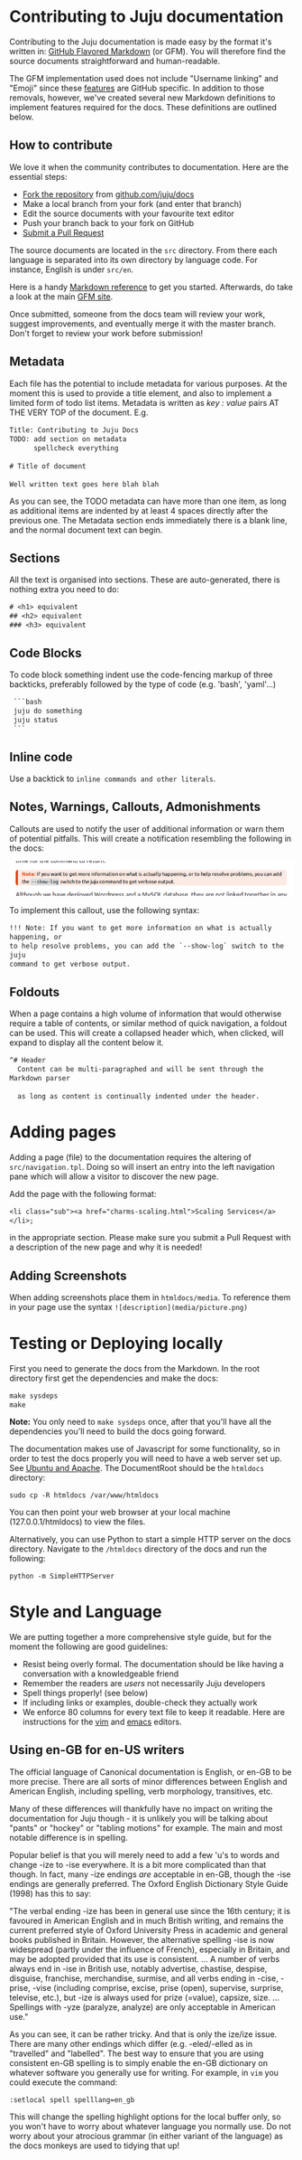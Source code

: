 # Contributing to Juju documentation

Contributing to the Juju documentation is made easy by the format it's
written in:
[GitHub Flavored Markdown](https://help.github.com/articles/github-flavored-markdown)
(or GFM). You will therefore find the source documents straightforward and
human-readable.

The GFM implementation used does not include "Username linking"
and "Emoji" since these [features](https://guides.github.com/features/mastering-markdown)
are GitHub specific. In addition to those removals, however, we've created
several new Markdown definitions to implement features required for the docs.
These definitions are outlined below.


## How to contribute

We love it when the community contributes to documentation. Here are the essential
steps:

- [Fork the repository](https://help.github.com/articles/fork-a-repo) from [github.com/juju/docs](http://github.com/juju/docs)
- Make a local branch from your fork (and enter that branch)
- Edit the source documents with your favourite text editor
- Push your branch back to your fork on GitHub
- [Submit a Pull Request](https://help.github.com/articles/creating-a-pull-request)

The source documents are located in the `src` directory. From there each
language is separated into its own directory by language code. For instance,
English is under `src/en`.

Here is a handy [Markdown reference](http://askubuntu.com/editing-help) to get
you started. Afterwards, do take a look at the main
[GFM site](https://help.github.com/articles/github-flavored-markdown).

Once submitted, someone from the docs team will review your work, suggest
improvements, and eventually merge it with the master branch. Don't forget to
review your work before submission!

## Metadata

Each file has the potential to include metadata for various purposes. At the moment 
this is used to provide a title element, and also to implement a limited form
of todo list items. Metadata is written as _key : value_ pairs AT THE VERY TOP
of the document. E.g.

```
Title: Contributing to Juju Docs
TODO: add section on metadata
      spellcheck everything

# Title of document

Well written text goes here blah blah
```

As you can see, the TODO metadata can have more than one item, as long 
as additional items are indented by at least 4 spaces directly after the 
previous one. The Metadata section ends immediately there is a blank line, 
and the normal document text can begin.

## Sections

All the text is organised into sections. These are auto-generated, there is
nothing extra you need to do:

    # <h1> equivalent
    ## <h2> equivalent
    ### <h3> equivalent

## Code Blocks

To code block something indent use the code-fencing markup of three
backticks, preferably followed by the type of code 
(e.g. 'bash', 'yaml'...)

     ```bash
     juju do something
     juju status
     ```

## Inline code

Use a backtick to `inline commands and other literals`.

## Notes, Warnings, Callouts, Admonishments

Callouts are used to notify the user of additional information or warn them of
potential pitfalls. This will create a notification resembling the following in
the docs:

![callout](media/note.png)

To implement this callout, use the following syntax:

```
!!! Note: If you want to get more information on what is actually happening, or
to help resolve problems, you can add the `--show-log` switch to the juju
command to get verbose output.
```

## Foldouts

When a page contains a high volume of information that would otherwise require a
table of contents, or similar method of quick navigation, a foldout can be used.
This will create a collapsed header which, when clicked, will expand to display
all the content below it.

```
^# Header
  Content can be multi-paragraphed and will be sent through the Markdown parser

  as long as content is continually indented under the header.
```

# Adding pages

Adding a page (file) to the documentation requires the altering of
`src/navigation.tpl`. Doing so will insert an entry into the left navigation
pane which will allow a visitor to discover the new page.

Add the page with the following format:

    <li class="sub"><a href="charms-scaling.html">Scaling Services</a></li>;

in the appropriate section. Please make sure you submit a Pull Request with a
description of the new page and why it is needed!

## Adding Screenshots

When adding screenshots place them in `htmldocs/media`. To reference them in
your page use the syntax `![description](media/picture.png)`

# Testing or Deploying locally

First you need to generate the docs from the Markdown. In the root directory
first get the dependencies and make the docs:

    make sysdeps
    make

**Note:** You only need to `make sysdeps` once, after that you'll have all the
dependencies you'll need to build the docs going forward.

The documentation makes use of Javascript for some functionality, so in order
to test the docs properly you will need to have a web server set up. See
[Ubuntu and Apache](https://help.ubuntu.com/lts/serverguide/httpd.html). The
DocumentRoot should be the `htmldocs` directory:

    sudo cp -R htmldocs /var/www/htmldocs

You can then point your web browser at your local machine (127.0.0.1/htmldocs)
to view the files.

Alternatively, you can use Python to start a simple HTTP server on the docs
directory. Navigate to the `/htmldocs` directory of the docs and run the
following:

    python -m SimpleHTTPServer

# Style and Language

We are putting together a more comprehensive style guide, but for the moment the
following are good guidelines:

 - Resist being overly formal. The documentation should be like having a 
conversation with a knowledgeable friend
 - Remember the readers are *users* not necessarily Juju developers
 - Spell things properly! (see below)
 - If including links or examples, double-check they actually work
 - We enforce 80 columns for every text file to keep it readable. Here are
instructions for the [vim](http://stackoverflow.com/questions/3033423/vim-command-to-restructure-force-text-to-80-columns)
and [emacs](http://www.emacswiki.org/emacs/EightyColumnRule) editors.


## Using en-GB for en-US writers

The official language of Canonical documentation is English, or en-GB to be
more precise. There are all sorts of minor differences between English and 
American English, including spelling, verb morphology, transitives, etc.

Many of these differences will thankfully have no impact on writing the 
documentation for Juju though - it is unlikely you will be talking about 
"pants" or "hockey" or "tabling motions" for example. The main and most
notable difference is in spelling.

Popular belief is that you will merely need to add a few 'u's to words and 
change -ize to -ise everywhere. It is a bit more complicated than that though.
In fact, many -ize endings *are* acceptable in en-GB, though the -ise endings
are generally preferred. The Oxford English Dictionary Style Guide (1998) has
this to say:

"The verbal ending -ize has been in general use since the 16th century; it is
favoured in American English and in much British writing, and remains the
current preferred style of Oxford University Press in academic and general books
published in Britain. However, the alternative spelling -ise is now widespread
(partly under the influence of French), especially in Britain, and may be
adopted provided that its use is consistent.
...
A number of verbs always end in -ise in British use, notably advertise,
chastise, despise, disguise, franchise, merchandise, surmise, and all verbs
ending in -cise, -prise, -vise (including comprise, excise, prise (open),
supervise, surprise, televise, etc.), but -ize is always used for prize
(=value), capsize, size.
...
Spellings with -yze (paralyze, analyze) are only acceptable in American use."

As you can see, it can be rather tricky. And that is only the ize/ize issue.
There are many other endings which differ (e.g. -eled/-elled as in "travelled" 
and "labelled". The best way to ensure that you are using consistent en-GB 
spelling is to simply enable the en-GB dictionary on whatever software you 
generally use for writing. For example, in `vim` you could execute the command:

```
:setlocal spell spelllang=en_gb 
```

This will change the spelling highlight options for the local buffer only, so
you won't have to worry about whatever language you normally use. Do not worry
about your atrocious grammar (in either variant of the language) as the docs 
monkeys are used to tidying that up!

